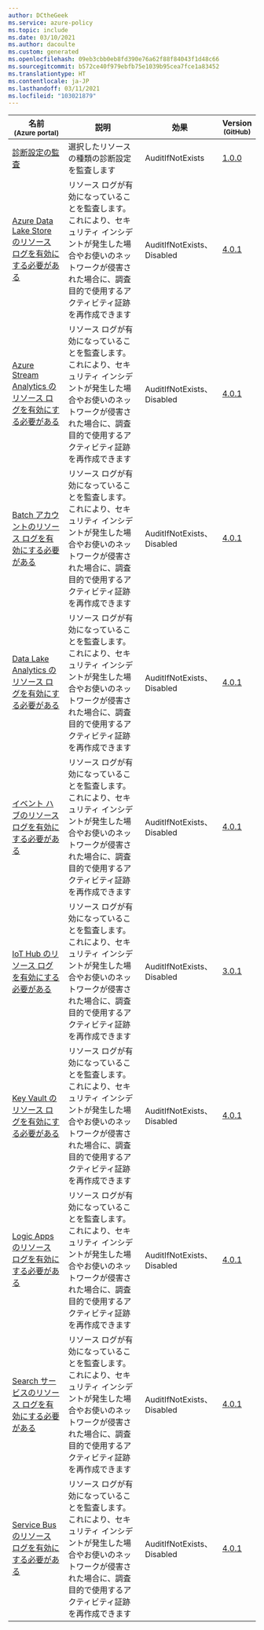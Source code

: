```yaml
---
author: DCtheGeek
ms.service: azure-policy
ms.topic: include
ms.date: 03/10/2021
ms.author: dacoulte
ms.custom: generated
ms.openlocfilehash: 09eb3cbb0eb8fd390e76a62f88f84043f1d48c66
ms.sourcegitcommit: b572ce40f979ebfb75e1039b95cea7fce1a83452
ms.translationtype: HT
ms.contentlocale: ja-JP
ms.lasthandoff: 03/11/2021
ms.locfileid: "103021879"
---
```

|名前<br /><sub>(Azure portal)</sub> |説明 |効果 |Version<br /><sub>(GitHub)</sub> |
|---|---|---|---|
|[診断設定の監査](https://portal.azure.com/#blade/Microsoft_Azure_Policy/PolicyDetailBlade/definitionId/%2Fproviders%2FMicrosoft.Authorization%2FpolicyDefinitions%2F7f89b1eb-583c-429a-8828-af049802c1d9) |選択したリソースの種類の診断設定を監査します |AuditIfNotExists |[1.0.0](https://github.com/Azure/azure-policy/blob/master/built-in-policies/policyDefinitions/Monitoring/DiagnosticSettingsForTypes_Audit.json) |
|[Azure Data Lake Store のリソース ログを有効にする必要がある](https://portal.azure.com/#blade/Microsoft_Azure_Policy/PolicyDetailBlade/definitionId/%2Fproviders%2FMicrosoft.Authorization%2FpolicyDefinitions%2F057ef27e-665e-4328-8ea3-04b3122bd9fb) |リソース ログが有効になっていることを監査します。 これにより、セキュリティ インシデントが発生した場合やお使いのネットワークが侵害された場合に、調査目的で使用するアクティビティ証跡を再作成できます |AuditIfNotExists、Disabled |[4.0.1](https://github.com/Azure/azure-policy/blob/master/built-in-policies/policyDefinitions/Data%20Lake/DataLakeStore_AuditDiagnosticLog_Audit.json) |
|[Azure Stream Analytics のリソース ログを有効にする必要がある](https://portal.azure.com/#blade/Microsoft_Azure_Policy/PolicyDetailBlade/definitionId/%2Fproviders%2FMicrosoft.Authorization%2FpolicyDefinitions%2Ff9be5368-9bf5-4b84-9e0a-7850da98bb46) |リソース ログが有効になっていることを監査します。 これにより、セキュリティ インシデントが発生した場合やお使いのネットワークが侵害された場合に、調査目的で使用するアクティビティ証跡を再作成できます |AuditIfNotExists、Disabled |[4.0.1](https://github.com/Azure/azure-policy/blob/master/built-in-policies/policyDefinitions/Stream%20Analytics/StreamAnalytics_AuditDiagnosticLog_Audit.json) |
|[Batch アカウントのリソース ログを有効にする必要がある](https://portal.azure.com/#blade/Microsoft_Azure_Policy/PolicyDetailBlade/definitionId/%2Fproviders%2FMicrosoft.Authorization%2FpolicyDefinitions%2F428256e6-1fac-4f48-a757-df34c2b3336d) |リソース ログが有効になっていることを監査します。 これにより、セキュリティ インシデントが発生した場合やお使いのネットワークが侵害された場合に、調査目的で使用するアクティビティ証跡を再作成できます |AuditIfNotExists、Disabled |[4.0.1](https://github.com/Azure/azure-policy/blob/master/built-in-policies/policyDefinitions/Batch/Batch_AuditDiagnosticLog_Audit.json) |
|[Data Lake Analytics のリソース ログを有効にする必要がある](https://portal.azure.com/#blade/Microsoft_Azure_Policy/PolicyDetailBlade/definitionId/%2Fproviders%2FMicrosoft.Authorization%2FpolicyDefinitions%2Fc95c74d9-38fe-4f0d-af86-0c7d626a315c) |リソース ログが有効になっていることを監査します。 これにより、セキュリティ インシデントが発生した場合やお使いのネットワークが侵害された場合に、調査目的で使用するアクティビティ証跡を再作成できます |AuditIfNotExists、Disabled |[4.0.1](https://github.com/Azure/azure-policy/blob/master/built-in-policies/policyDefinitions/Data%20Lake/DataLakeAnalytics_AuditDiagnosticLog_Audit.json) |
|[イベント ハブのリソース ログを有効にする必要がある](https://portal.azure.com/#blade/Microsoft_Azure_Policy/PolicyDetailBlade/definitionId/%2Fproviders%2FMicrosoft.Authorization%2FpolicyDefinitions%2F83a214f7-d01a-484b-91a9-ed54470c9a6a) |リソース ログが有効になっていることを監査します。 これにより、セキュリティ インシデントが発生した場合やお使いのネットワークが侵害された場合に、調査目的で使用するアクティビティ証跡を再作成できます |AuditIfNotExists、Disabled |[4.0.1](https://github.com/Azure/azure-policy/blob/master/built-in-policies/policyDefinitions/Event%20Hub/EventHub_AuditDiagnosticLog_Audit.json) |
|[IoT Hub のリソース ログを有効にする必要がある](https://portal.azure.com/#blade/Microsoft_Azure_Policy/PolicyDetailBlade/definitionId/%2Fproviders%2FMicrosoft.Authorization%2FpolicyDefinitions%2F383856f8-de7f-44a2-81fc-e5135b5c2aa4) |リソース ログが有効になっていることを監査します。 これにより、セキュリティ インシデントが発生した場合やお使いのネットワークが侵害された場合に、調査目的で使用するアクティビティ証跡を再作成できます |AuditIfNotExists、Disabled |[3.0.1](https://github.com/Azure/azure-policy/blob/master/built-in-policies/policyDefinitions/Internet%20of%20Things/IoTHub_AuditDiagnosticLog_Audit.json) |
|[Key Vault のリソース ログを有効にする必要がある](https://portal.azure.com/#blade/Microsoft_Azure_Policy/PolicyDetailBlade/definitionId/%2Fproviders%2FMicrosoft.Authorization%2FpolicyDefinitions%2Fcf820ca0-f99e-4f3e-84fb-66e913812d21) |リソース ログが有効になっていることを監査します。 これにより、セキュリティ インシデントが発生した場合やお使いのネットワークが侵害された場合に、調査目的で使用するアクティビティ証跡を再作成できます |AuditIfNotExists、Disabled |[4.0.1](https://github.com/Azure/azure-policy/blob/master/built-in-policies/policyDefinitions/Key%20Vault/KeyVault_AuditDiagnosticLog_Audit.json) |
|[Logic Apps のリソース ログを有効にする必要がある](https://portal.azure.com/#blade/Microsoft_Azure_Policy/PolicyDetailBlade/definitionId/%2Fproviders%2FMicrosoft.Authorization%2FpolicyDefinitions%2F34f95f76-5386-4de7-b824-0d8478470c9d) |リソース ログが有効になっていることを監査します。 これにより、セキュリティ インシデントが発生した場合やお使いのネットワークが侵害された場合に、調査目的で使用するアクティビティ証跡を再作成できます |AuditIfNotExists、Disabled |[4.0.1](https://github.com/Azure/azure-policy/blob/master/built-in-policies/policyDefinitions/Logic%20Apps/LogicApps_AuditDiagnosticLog_Audit.json) |
|[Search サービスのリソース ログを有効にする必要がある](https://portal.azure.com/#blade/Microsoft_Azure_Policy/PolicyDetailBlade/definitionId/%2Fproviders%2FMicrosoft.Authorization%2FpolicyDefinitions%2Fb4330a05-a843-4bc8-bf9a-cacce50c67f4) |リソース ログが有効になっていることを監査します。 これにより、セキュリティ インシデントが発生した場合やお使いのネットワークが侵害された場合に、調査目的で使用するアクティビティ証跡を再作成できます |AuditIfNotExists、Disabled |[4.0.1](https://github.com/Azure/azure-policy/blob/master/built-in-policies/policyDefinitions/Search/Search_AuditDiagnosticLog_Audit.json) |
|[Service Bus のリソース ログを有効にする必要がある](https://portal.azure.com/#blade/Microsoft_Azure_Policy/PolicyDetailBlade/definitionId/%2Fproviders%2FMicrosoft.Authorization%2FpolicyDefinitions%2Ff8d36e2f-389b-4ee4-898d-21aeb69a0f45) |リソース ログが有効になっていることを監査します。 これにより、セキュリティ インシデントが発生した場合やお使いのネットワークが侵害された場合に、調査目的で使用するアクティビティ証跡を再作成できます |AuditIfNotExists、Disabled |[4.0.1](https://github.com/Azure/azure-policy/blob/master/built-in-policies/policyDefinitions/Service%20Bus/ServiceBus_AuditDiagnosticLog_Audit.json) |
